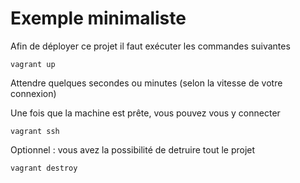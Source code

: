 # Exemple minimaliste
Afin de déployer ce projet il faut exécuter les commandes suivantes 

```
vagrant up
```

Attendre quelques secondes ou minutes (selon  la vitesse de votre connexion)

Une fois que la machine est prête, vous pouvez vous y connecter

```
vagrant ssh 
```

Optionnel : vous avez la possibilité de detruire tout le projet 

```
vagrant destroy
```
